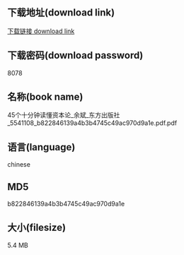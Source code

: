 ## 下载地址(download link)
[下载链接 download link](https://voluble-croquembouche-d321dc.netlify.app/?s=45%E4%B8%AA%E5%8D%81%E5%88%86%E9%92%9F%E8%AF%BB%E6%87%82%E8%B5%84%E6%9C%AC%E8%AE%BA_%E4%BD%99%E6%96%8C_%E4%B8%9C%E6%96%B9%E5%87%BA%E7%89%88%E7%A4%BE_5541108_b822846139a4b3b4745c49ac970d9a1e.pdf)

## 下载密码(download password)
8078

## 名称(book name)
45个十分钟读懂资本论_余斌_东方出版社_5541108_b822846139a4b3b4745c49ac970d9a1e.pdf.pdf

## 语言(language)
chinese

## MD5
b822846139a4b3b4745c49ac970d9a1e

## 大小(filesize)
5.4 MB
